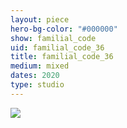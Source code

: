 ```yaml
---
layout: piece
hero-bg-color: "#000000"
show: familial_code
uid: familial_code_36
title: familial_code_36
medium: mixed
dates: 2020
type: studio
---
```


<img src="{{site.baseurl}}img/{{page.type}}/{{page.show}}/{{page.uid}}.jpg" class="piece-photo"/>

